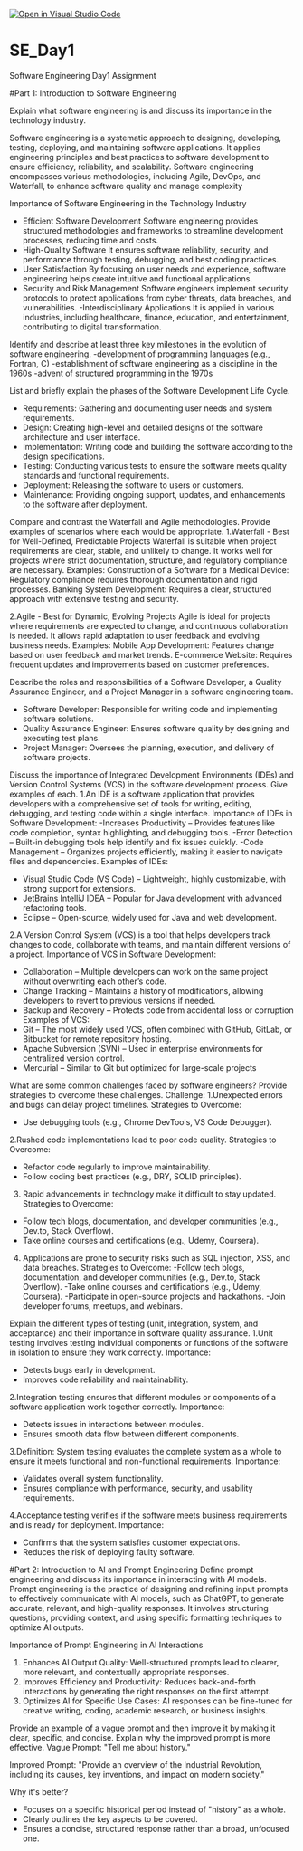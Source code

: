 [![Open in Visual Studio Code](https://classroom.github.com/assets/open-in-vscode-2e0aaae1b6195c2367325f4f02e2d04e9abb55f0b24a779b69b11b9e10269abc.svg)](https://classroom.github.com/online_ide?assignment_repo_id=18585679&assignment_repo_type=AssignmentRepo)
# SE_Day1
Software Engineering Day1 Assignment

#Part 1: Introduction to Software Engineering

Explain what software engineering is and discuss its importance in the technology industry.

Software engineering is a systematic approach to designing, developing, testing, deploying, and maintaining software applications. It applies engineering principles and best practices to software development to ensure efficiency, reliability, and scalability. Software engineering encompasses various methodologies, including Agile, DevOps, and Waterfall, to enhance software quality and manage complexity

Importance of Software Engineering in the Technology Industry
- Efficient Software Development
Software engineering provides structured methodologies and frameworks to streamline development processes, reducing time and costs.
- High-Quality Software
It ensures software reliability, security, and performance through testing, debugging, and best coding practices.
- User Satisfaction
By focusing on user needs and experience, software engineering helps create intuitive and functional applications.
- Security and Risk Management
Software engineers implement security protocols to protect applications from cyber threats, data breaches, and vulnerabilities.
-Interdisciplinary Applications
It is applied in various industries, including healthcare, finance, education, and entertainment, contributing to digital transformation.

Identify and describe at least three key milestones in the evolution of software engineering.
-development of programming languages (e.g., Fortran, C)
-establishment of software engineering as a discipline in the 1960s
-advent of structured programming in the 1970s

List and briefly explain the phases of the Software Development Life Cycle.
  - Requirements: Gathering and documenting user needs and system requirements.
  - Design: Creating high-level and detailed designs of the software architecture and user interface.
  - Implementation: Writing code and building the software according to the design specifications.
  - Testing: Conducting various tests to ensure the software meets quality standards and functional requirements.
  - Deployment: Releasing the software to users or customers.
  - Maintenance: Providing ongoing support, updates, and enhancements to the software after deployment.


Compare and contrast the Waterfall and Agile methodologies. Provide examples of scenarios where each would be appropriate.
1.Waterfall - Best for Well-Defined, Predictable Projects
Waterfall is suitable when project requirements are clear, stable, and unlikely to change. It works well for projects where strict documentation, structure, and regulatory compliance are necessary.
 Examples:
  Construction of a Software for a Medical Device: Regulatory compliance requires thorough documentation and rigid processes.
  Banking System Development: Requires a clear, structured approach with extensive testing and security.

2.Agile - Best for Dynamic, Evolving Projects
Agile is ideal for projects where requirements are expected to change, and continuous collaboration is needed. It allows rapid adaptation to user feedback and evolving business needs.
 Examples:
  Mobile App Development: Features change based on user feedback and market trends.
  E-commerce Website: Requires frequent updates and improvements based on customer preferences.


Describe the roles and responsibilities of a Software Developer, a Quality Assurance Engineer, and a Project Manager in a software engineering team.
- Software Developer: Responsible for writing code and implementing software solutions.
- Quality Assurance Engineer: Ensures software quality by designing and executing test plans.
- Project Manager: Oversees the planning, execution, and delivery of software projects.


Discuss the importance of Integrated Development Environments (IDEs) and Version Control Systems (VCS) in the software development process. Give examples of each.
1.An IDE is a software application that provides developers with a comprehensive set of tools for writing, editing, debugging, and testing code within a single interface.
Importance of IDEs in Software Development:
-Increases Productivity – Provides features like code completion, syntax highlighting, and debugging tools.
-Error Detection – Built-in debugging tools help identify and fix issues quickly.
-Code Management – Organizes projects efficiently, making it easier to navigate files and dependencies.
Examples of IDEs:
- Visual Studio Code (VS Code) – Lightweight, highly customizable, with strong support for extensions.
- JetBrains IntelliJ IDEA – Popular for Java development with advanced refactoring tools.
- Eclipse – Open-source, widely used for Java and web development.

2.A Version Control System (VCS) is a tool that helps developers track changes to code, collaborate with teams, and maintain different versions of a project.
Importance of VCS in Software Development:
- Collaboration – Multiple developers can work on the same project without overwriting each other’s code.
- Change Tracking – Maintains a history of modifications, allowing developers to revert to previous versions if needed.
- Backup and Recovery – Protects code from accidental loss or corruption
Examples of VCS:
- Git – The most widely used VCS, often combined with GitHub, GitLab, or Bitbucket for remote repository hosting.
- Apache Subversion (SVN) – Used in enterprise environments for centralized version control.
- Mercurial – Similar to Git but optimized for large-scale projects

What are some common challenges faced by software engineers? Provide strategies to overcome these challenges.
Challenge:
1.Unexpected errors and bugs can delay project timelines.
Strategies to Overcome:
- Use debugging tools (e.g., Chrome DevTools, VS Code Debugger).

2.Rushed code implementations lead to poor code quality.
Strategies to Overcome:
- Refactor code regularly to improve maintainability.
- Follow coding best practices (e.g., DRY, SOLID principles).

3. Rapid advancements in technology make it difficult to stay updated.
Strategies to Overcome:
- Follow tech blogs, documentation, and developer communities (e.g., Dev.to, Stack Overflow).
- Take online courses and certifications (e.g., Udemy, Coursera).

4. Applications are prone to security risks such as SQL injection, XSS, and data breaches.
Strategies to Overcome:
-Follow tech blogs, documentation, and developer communities (e.g., Dev.to, Stack Overflow).
-Take online courses and certifications (e.g., Udemy, Coursera).
-Participate in open-source projects and hackathons.
-Join developer forums, meetups, and webinars. 

Explain the different types of testing (unit, integration, system, and acceptance) and their importance in software quality assurance.
1.Unit testing involves testing individual components or functions of the software in isolation to ensure they work correctly.
Importance:
- Detects bugs early in development.
- Improves code reliability and maintainability.

2.Integration testing ensures that different modules or components of a software application work together correctly.
Importance:
- Detects issues in interactions between modules.
- Ensures smooth data flow between different components.

3.Definition:
System testing evaluates the complete system as a whole to ensure it meets functional and non-functional requirements.
Importance:
- Validates overall system functionality.
- Ensures compliance with performance, security, and usability requirements.

4.Acceptance testing verifies if the software meets business requirements and is ready for deployment.
Importance:
- Confirms that the system satisfies customer expectations.
- Reduces the risk of deploying faulty software.



#Part 2: Introduction to AI and Prompt Engineering
Define prompt engineering and discuss its importance in interacting with AI models.
Prompt engineering is the practice of designing and refining input prompts to effectively communicate with AI models, such as ChatGPT, to generate accurate, relevant, and high-quality responses. It involves structuring questions, providing context, and using specific formatting techniques to optimize AI outputs.

Importance of Prompt Engineering in AI Interactions
1. Enhances AI Output Quality: Well-structured prompts lead to clearer, more relevant, and contextually appropriate responses.
2. Improves Efficiency and Productivity: Reduces back-and-forth interactions by generating the right responses on the first attempt.
3. Optimizes AI for Specific Use Cases: AI responses can be fine-tuned for creative writing, coding, academic research, or business insights.

Provide an example of a vague prompt and then improve it by making it clear, specific, and concise. Explain why the improved prompt is more effective.
 Vague Prompt:
"Tell me about history."  

Improved Prompt:
"Provide an overview of the Industrial Revolution, including its causes, key inventions, and impact on modern society."

Why it's better?
- Focuses on a specific historical period instead of "history" as a whole.
- Clearly outlines the key aspects to be covered.
- Ensures a concise, structured response rather than a broad, unfocused one.




